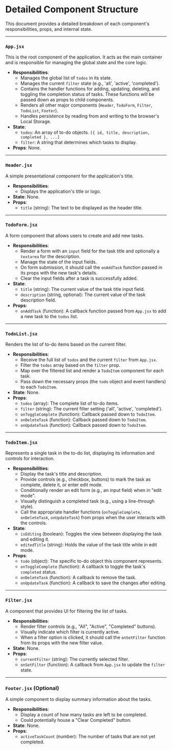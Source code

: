# Detailed Component Structure

This document provides a detailed breakdown of each component's responsibilities, props, and internal state.

---

### `App.jsx`

This is the root component of the application. It acts as the main container and is responsible for managing the global state and the core logic.

-   **Responsibilities**:
    -   Manages the global list of `todos` in its state.
    -   Manages the current `filter` state (e.g., 'all', 'active', 'completed').
    -   Contains the handler functions for adding, updating, deleting, and toggling the completion status of tasks. These functions will be passed down as props to child components.
    -   Renders all other major components (`Header`, `TodoForm`, `Filter`, `TodoList`, `Footer`).
    -   Handles persistence by reading from and writing to the browser's Local Storage.
-   **State**:
    -   `todos`: An array of to-do objects. `[{ id, title, description, completed }, ...]`
    -   `filter`: A string that determines which tasks to display.
-   **Props**: None.

---

### `Header.jsx`

A simple presentational component for the application's title.

-   **Responsibilities**:
    -   Displays the application's title or logo.
-   **State**: None.
-   **Props**:
    -   `title` (string): The text to be displayed as the header title.

---

### `TodoForm.jsx`

A form component that allows users to create and add new tasks.

-   **Responsibilities**:
    -   Render a form with an `input` field for the task title and optionally a `textarea` for the description.
    -   Manage the state of the input fields.
    -   On form submission, it should call the `onAddTask` function passed in its props with the new task's details.
    -   Clear the input fields after a task is successfully added.
-   **State**:
    -   `title` (string): The current value of the task title input field.
    -   `description` (string, optional): The current value of the task description field.
-   **Props**:
    -   `onAddTask` (function): A callback function passed from `App.jsx` to add a new task to the `todos` list.

---

### `TodoList.jsx`

Renders the list of to-do items based on the current filter.

-   **Responsibilities**:
    -   Receive the full list of `todos` and the current `filter` from `App.jsx`.
    -   Filter the `todos` array based on the `filter` prop.
    -   Map over the filtered list and render a `TodoItem` component for each task.
    -   Pass down the necessary props (the `todo` object and event handlers) to each `TodoItem`.
-   **State**: None.
-   **Props**:
    -   `todos` (array): The complete list of to-do items.
    -   `filter` (string): The current filter setting ('all', 'active', 'completed').
    -   `onToggleComplete` (function): Callback passed down to `TodoItem`.
    -   `onDeleteTask` (function): Callback passed down to `TodoItem`.
    -   `onUpdateTask` (function): Callback passed down to `TodoItem`.

---

### `TodoItem.jsx`

Represents a single task in the to-do list, displaying its information and controls for interaction.

-   **Responsibilities**:
    -   Display the task's title and description.
    -   Provide controls (e.g., checkbox, buttons) to mark the task as complete, delete it, or enter edit mode.
    -   Conditionally render an edit form (e.g., an input field) when in "edit mode".
    -   Visually distinguish a completed task (e.g., using a line-through style).
    -   Call the appropriate handler functions (`onToggleComplete`, `onDeleteTask`, `onUpdateTask`) from props when the user interacts with the controls.
-   **State**:
    -   `isEditing` (boolean): Toggles the view between displaying the task and editing it.
    -   `editedTitle` (string): Holds the value of the task title while in edit mode.
-   **Props**:
    -   `todo` (object): The specific to-do object this component represents.
    -   `onToggleComplete` (function): A callback to toggle the task's `completed` status.
    -   `onDeleteTask` (function): A callback to remove the task.
    -   `onUpdateTask` (function): A callback to save the changes after editing.

---

### `Filter.jsx`

A component that provides UI for filtering the list of tasks.

-   **Responsibilities**:
    -   Render filter controls (e.g., "All", "Active", "Completed" buttons).
    -   Visually indicate which filter is currently active.
    -   When a filter option is clicked, it should call the `onSetFilter` function from its props with the new filter value.
-   **State**: None.
-   **Props**:
    -   `currentFilter` (string): The currently selected filter.
    -   `onSetFilter` (function): A callback from `App.jsx` to update the `filter` state.

---

### `Footer.jsx` (Optional)

A simple component to display summary information about the tasks.

-   **Responsibilities**:
    -   Display a count of how many tasks are left to be completed.
    -   Could potentially house a "Clear Completed" button.
-   **State**: None.
-   **Props**:
    -   `activeTaskCount` (number): The number of tasks that are not yet completed. 